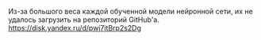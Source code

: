 Из-за большого веса каждой обученной модели нейронной сети, их не удалось загрузить на репозиторий GitHub'a. https://disk.yandex.ru/d/pwj7jtBrp2s2Dg
